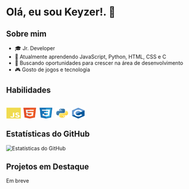 # Olá, eu sou Keyzer!. 👋

## Sobre mim
- 🎓 Jr. Developer
- 🌱 Atualmente aprendendo JavaScript, Python, HTML, CSS e C
- 💼 Buscando oportunidades para crescer na área de desenvolvimento
- 🎮 Gosto de jogos e tecnologia

## Habilidades
<div style="display: inline_block"><br>
  <img align="center" alt="Js" height="30" width="40" src="https://raw.githubusercontent.com/devicons/devicon/master/icons/javascript/javascript-plain.svg">
  <img align="center" alt="HTML" height="30" width="40" src="https://raw.githubusercontent.com/devicons/devicon/master/icons/html5/html5-original.svg">
  <img align="center" alt="CSS" height="30" width="40" src="https://raw.githubusercontent.com/devicons/devicon/master/icons/css3/css3-original.svg">
  <img align="center" alt="Python" height="30" width="40" src="https://raw.githubusercontent.com/devicons/devicon/master/icons/python/python-original.svg">
  <img align="center" alt="C" height="30" width="40" src="https://raw.githubusercontent.com/devicons/devicon/master/icons/c/c-original.svg">
</div>

## Estatísticas do GitHub
![Estatísticas do GitHub](https://github-readme-stats.vercel.app/api?username=KeyzerCR&show_icons=true&theme=dark)

## Projetos em Destaque

Em breve
